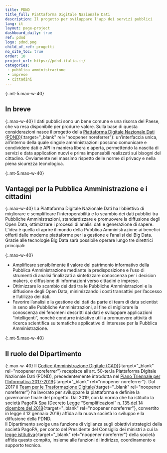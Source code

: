 ```yaml
---
title: PDND
title_full: Piattaforma Digitale Nazionale Dati
description: Il progetto per sviluppare l'app dei servizi pubblici
lang: it
layout: page-project
dashboard_daily: true
ref: pdnd
logo: pdnd.png
child_of_ref: progetti
no_site_toc: true
order: 10
project_url: https://pdnd.italia.it/
categories:
 - pubblica amministrazione
 - imprese
 - cittadini
---
```



{:.mt-5.max-w-40}
## In breve

{:.max-w-40}
I dati pubblici sono un bene comune e una risorsa del Paese, che va resa disponibile per produrre valore. Sulla base di questa considerazioni nasce il progetto  della [Piattaforma Digitale Nazionale Dati (PDND)](https://pdnd.italia.it/){:target="_blank" rel="noopener noreferrer"}: un’interfaccia unica, all’interno della quale singole amministrazioni possono comunicare e condividere dati e API in maniera libera e aperta, permettendo la nascita di servizi e data application nuovi e prima impensabili realizzati sui bisogni del cittadino. Ovviamente nel massimo rispetto delle norme di privacy e nella piena sicurezza tecnologica.

{:.mt-5.max-w-40}
## Vantaggi per la Pubblica Amministrazione e i cittadini

{:.max-w-40}
La Piattaforma Digitale Nazionale Dati ha l’obiettivo di migliorare e semplificare l’interoperabilità e lo scambio dei dati pubblici tra Pubbliche Amministrazioni, standardizzare e promuovere la diffusione degli Open Data, ottimizzare i processi di analisi dati e generazione di sapere. L’idea è quella di aprire il mondo della Pubblica Amministrazione ai benefici offerti dalle moderne piattaforme per la gestione e l’analisi dei Big Data. Grazie alle tecnologie Big Data sarà possibile operare lungo tre direttrici principali:

{:.max-w-40}
* Amplificare sensibilmente il valore del patrimonio informativo della Pubblica Amministrazione mediante la predisposizione e l’uso di strumenti di analisi finalizzati a sintetizzare conoscenza per i decision makers, e diffusione di informazioni verso cittadini e imprese.
* Ottimizzare lo scambio dei dati tra le Pubbliche Amministrazioni e la diffusione degli Open Data, minimizzando i costi transattivi per l’accesso e l’utilizzo dei dati.
* Favorire l’analisi e la gestione dei dati da parte di team di data scientist in seno alle Pubbliche Amministrazioni, al fine di migliorare la conoscenza dei fenomeni descritti dai dati e sviluppare applicazioni “intelligenti”, nonché condurre iniziative utili a promuovere attività di ricerca scientifica su tematiche applicative di interesse per la Pubblica Amministrazione.

{:.mt-5.max-w-40}
## Il ruolo del Dipartimento

{:.max-w-40}
Il [Codice Amministrazione Digitale (CAD)](https://docs.italia.it/italia/piano-triennale-ict/codice-amministrazione-digitale-docs/it/v2017-12-13/){:target="_blank" rel="noopener noreferrer"} recepisce  all’art. 50-ter.la Piattaforma Digitale Nazionale Dati (PDND), precedentemente introdotta nel [Piano Triennale per l’Informatica 2017-2019](https://docs.italia.it/italia/piano-triennale-ict/pianotriennale-ict-doc/it/2017-2019/){:target="_blank" rel="noopener noreferrer"}. Dal 2017 il [Team per le Trasformazione Digitale](https://teamdigitale.governo.it/){:target="_blank" rel="noopener noreferrer"} ha lavorato per sviluppare la piattaforma e definire la governance finale del progetto. Dal 2019, con la norma che ha istituito la società PagoPA Spa (Decreto Legge “Semplificazioni” [n. 135 del 14 dicembre del 2018](https://www.gazzettaufficiale.it/eli/id/2018/12/14/18G00163/sg){:target="_blank" rel="noopener noreferrer"}, convertito in legge il 12 gennaio 2019) affida alla nuova società lo sviluppo e la diffusione della PDND.  
Il Dipartimento svolge una funzione di vigilanza sugli obiettivi strategici della società PagoPA, per conto del Presidente del Consiglio dei ministri a cui la [legge istitutiva](https://www.gazzettaufficiale.it/eli/id/2018/12/14/18G00163/sg){:target="_blank" rel="noopener noreferrer"} della società affida questo compito, insieme alle funzioni di indirizzo, coordinamento e supporto tecnico. 
